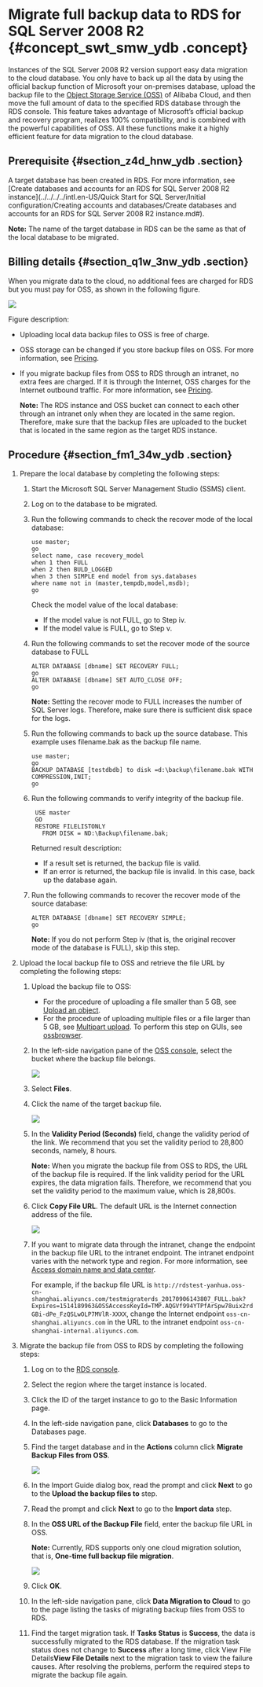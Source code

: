 # Migrate full backup data to RDS for SQL Server 2008 R2 {#concept_swt_smw_ydb .concept}

Instances of the SQL Server 2008 R2 version support easy data migration to the cloud database. You only have to back up all the data by using the official backup function of Microsoft your on-premises database, upload the backup file to the [Object Storage Service \(OSS\)](https://www.alibabacloud.com/help/doc-detail/31817.htm) of Alibaba Cloud, and then move the full amount of data to the specified RDS database through the RDS console. This feature takes advantage of Microsoft’s official backup and recovery program, realizes 100% compatibility, and is combined with the powerful capabilities of OSS. All these functions make it a highly efficient feature for data migration to the cloud database.

## Prerequisite {#section_z4d_hnw_ydb .section}

A target database has been created in RDS. For more information, see [Create databases and accounts for an RDS for SQL Server 2008 R2 instance](../../../../intl.en-US/Quick Start for SQL Server/Initial configuration/Creating accounts and databases/Create databases and accounts for an RDS for SQL Server 2008 R2 instance.md#).

**Note:** The name of the target database in RDS can be the same as that of the local database to be migrated.

## Billing details {#section_q1w_3nw_ydb .section}

When you migrate data to the cloud, no additional fees are charged for RDS but you must pay for OSS, as shown in the following figure.

![](http://static-aliyun-doc.oss-cn-hangzhou.aliyuncs.com/assets/img/7997/15656791174362_en-US.png)

Figure description:

-   Uploading local data backup files to OSS is free of charge.
-   OSS storage can be changed if you store backup files on OSS. For more information, see [Pricing](https://www.alibabacloud.com/product/oss?spm=a3c0i.7990255.247275.8.7a40749en97oY9#pricing).
-   If you migrate backup files from OSS to RDS through an intranet, no extra fees are charged. If it is through the Internet, OSS charges for the Internet outbound traffic. For more information, see [Pricing](https://www.alibabacloud.com/product/oss?spm=a3c0i.7990255.247275.8.7a40749en97oY9#pricing).

    **Note:** The RDS instance and OSS bucket can connect to each other through an intranet only when they are located in the same region. Therefore, make sure that the backup files are uploaded to the bucket that is located in the same region as the target RDS instance.


## Procedure {#section_fm1_34w_ydb .section}

1.  Prepare the local database by completing the following steps:
    1.  Start the Microsoft SQL Server Management Studio \(SSMS\) client.
    2.  Log on to the database to be migrated.
    3.  Run the following commands to check the recover mode of the local database:

        ``` {#codeblock_n8m_hkx_75s}
        use master;
        go
        select name, case recovery_model
        when 1 then FULL
        when 2 then BULD_LOGGED
        when 3 then SIMPLE end model from sys.databases
        where name not in (master,tempdb,model,msdb);
        go
        ```

        Check the model value of the local database:

        -   If the model value is not FULL, go to Step iv.
        -   If the model value is FULL, go to Step v.
    4.  Run the following commands to set the recover mode of the source database to FULL 

        ``` {#codeblock_9n8_bzu_pws}
        ALTER DATABASE [dbname] SET RECOVERY FULL;
        go
        ALTER DATABASE [dbname] SET AUTO_CLOSE OFF;
        go
        ```

        **Note:** Setting the recover mode to FULL increases the number of SQL Server logs. Therefore, make sure there is sufficient disk space for the logs.

    5.  Run the following commands to back up the source database. This example uses filename.bak as the backup file name.

        ``` {#codeblock_cp6_4lm_wcf}
        use master;
        go
        BACKUP DATABASE [testdbdb] to disk =d:\backup\filename.bak WITH COMPRESSION,INIT;
        go
        ```

    6.  Run the following commands to verify integrity of the backup file.

        ``` {#codeblock_09w_lt1_zwh}
         USE master
         GO
         RESTORE FILELISTONLY 
           FROM DISK = ND:\Backup\filename.bak;
        ```

        Returned result description:

        -   If a result set is returned, the backup file is valid.
        -   If an error is returned, the backup file is invalid. In this case, back up the database again.
    7.  Run the following commands to recover the recover mode of the source database:

        ``` {#codeblock_hrk_6sk_wj3}
        ALTER DATABASE [dbname] SET RECOVERY SIMPLE;
        go
        ```

        **Note:** If you do not perform Step iv \(that is, the original recover mode of the database is FULL\), skip this step.

2.  Upload the local backup file to OSS and retrieve the file URL by completing the following steps:
    1.  Upload the backup file to OSS:
        -   For the procedure of uploading a file smaller than 5 GB, see [Upload an object](https://www.alibabacloud.com/help/doc-detail/31886.htm).
        -   For the procedure of uploading multiple files or a file larger than 5 GB, see [Multipart upload](https://www.alibabacloud.com/help/doc-detail/31850.htm). To perform this step on GUIs, see [ossbrowser](https://www.alibabacloud.com/help/doc-detail/61872.htm).
    2.  In the left-side navigation pane of the [OSS console](https://oss.console.aliyun.com/), select the bucket where the backup file belongs.

        ![](http://static-aliyun-doc.oss-cn-hangzhou.aliyuncs.com/assets/img/7997/15656791174363_en-US.png)

    3.  Select **Files**.
    4.  Click the name of the target backup file.

        ![](http://static-aliyun-doc.oss-cn-hangzhou.aliyuncs.com/assets/img/7997/15656791184364_en-US.png)

    5.  In the **Validity Period \(Seconds\)** field, change the validity period of the link. We recommend that you set the validity period to 28,800 seconds, namely, 8 hours.

        **Note:** When you migrate the backup file from OSS to RDS, the URL of the backup file is required. If the link validity period for the URL expires, the data migration fails. Therefore, we recommend that you set the validity period to the maximum value, which is 28,800s.

    6.  Click **Copy File URL**. The default URL is the Internet connection address of the file.

        ![](http://static-aliyun-doc.oss-cn-hangzhou.aliyuncs.com/assets/img/7997/15656791184365_en-US.png)

    7.  If you want to migrate data through the intranet, change the endpoint in the backup file URL to the intranet endpoint. The intranet endpoint varies with the network type and region. For more information, see [Access domain name and data center](https://www.alibabacloud.com/help/doc-detail/31837.htm).

        For example, if the backup file URL is `http://rdstest-yanhua.oss-cn-shanghai.aliyuncs.com/testmigraterds_20170906143807_FULL.bak?Expires=1514189963&OSSAccessKeyId=TMP.AQGVf994YTPfArSpw78uix2rdGBi-dPe_FzQSLwOLP7MVlR-XXXX`, change the Internet endpoint `oss-cn-shanghai.aliyuncs.com` in the URL to the intranet endpoint `oss-cn-shanghai-internal.aliyuncs.com`.

3.  Migrate the backup file from OSS to RDS by completing the following steps:
    1.  Log on to the [RDS console](https://rds.console.aliyun.com/).
    2.  Select the region where the target instance is located.
    3.  Click the ID of the target instance to go to the Basic Information page.
    4.  In the left-side navigation pane, click **Databases** to go to the Databases page.
    5.  Find the target database and in the **Actions** column click **Migrate Backup Files from OSS**.

        ![](http://static-aliyun-doc.oss-cn-hangzhou.aliyuncs.com/assets/img/7997/15656791184366_en-US.png)

    6.  In the Import Guide dialog box, read the prompt and click **Next** to go to the **Upload the backup files to** step.
    7.  Read the prompt and click **Next** to go to the **Import data** step.
    8.  In the **OSS URL of the Backup File** field, enter the backup file URL in OSS.

        **Note:** Currently, RDS supports only one cloud migration solution, that is, **One-time full backup file migration**.

        ![](http://static-aliyun-doc.oss-cn-hangzhou.aliyuncs.com/assets/img/7997/15656791184367_en-US.png)

    9.  Click **OK**.
    10. In the left-side navigation pane, click **Data Migration to Cloud** to go to the page listing the tasks of migrating backup files from OSS to RDS.
    11. Find the target migration task. If **Tasks Status** is **Success**, the data is successfully migrated to the RDS database. If the migration task status does not change to **Success** after a long time, click View File Details**View File Details** next to the migration task to view the failure causes. After resolving the problems, perform the required steps to migrate the backup file again.

